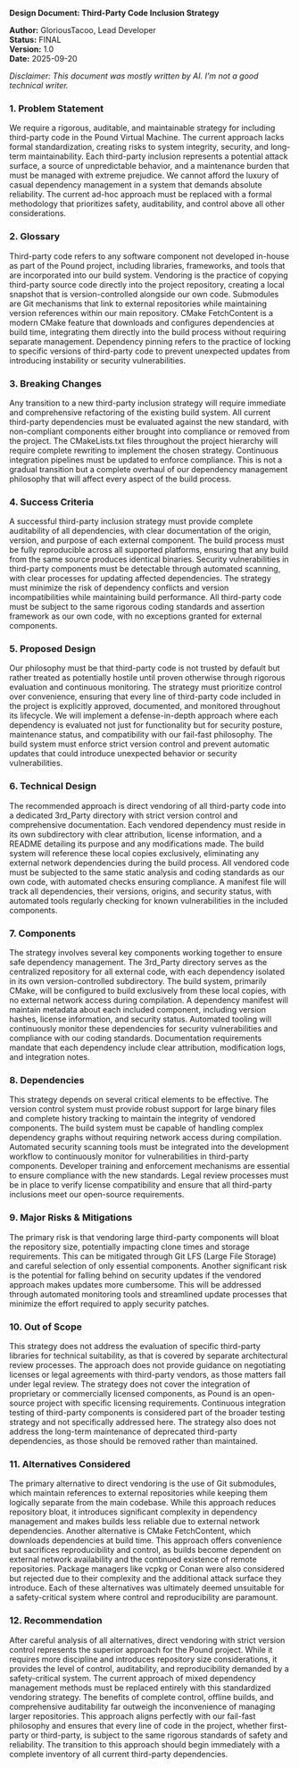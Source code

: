 **Design Document: Third-Party Code Inclusion Strategy**

**Author:** GloriousTacoo, Lead Developer   
**Status:** FINAL  
**Version:** 1.0  
**Date:** 2025-09-20  

*Disclaimer: This document was mostly written by AI. I'm not a good technical writer.*

### **1. Problem Statement**

We require a rigorous, auditable, and maintainable strategy for including third-party code in the Pound Virtual Machine. The current approach lacks formal standardization, creating risks to system integrity, security, and long-term maintainability. Each third-party inclusion represents a potential attack surface, a source of unpredictable behavior, and a maintenance burden that must be managed with extreme prejudice. We cannot afford the luxury of casual dependency management in a system that demands absolute reliability. The current ad-hoc approach must be replaced with a formal methodology that prioritizes safety, auditability, and control above all other considerations.

### **2. Glossary**

Third-party code refers to any software component not developed in-house as part of the Pound project, including libraries, frameworks, and tools that are incorporated into our build system. Vendoring is the practice of copying third-party source code directly into the project repository, creating a local snapshot that is version-controlled alongside our own code. Submodules are Git mechanisms that link to external repositories while maintaining version references within our main repository. CMake FetchContent is a modern CMake feature that downloads and configures dependencies at build time, integrating them directly into the build process without requiring separate management. Dependency pinning refers to the practice of locking to specific versions of third-party code to prevent unexpected updates from introducing instability or security vulnerabilities.

### **3. Breaking Changes**

Any transition to a new third-party inclusion strategy will require immediate and comprehensive refactoring of the existing build system. All current third-party dependencies must be evaluated against the new standard, with non-compliant components either brought into compliance or removed from the project. The CMakeLists.txt files throughout the project hierarchy will require complete rewriting to implement the chosen strategy. Continuous integration pipelines must be updated to enforce compliance. This is not a gradual transition but a complete overhaul of our dependency management philosophy that will affect every aspect of the build process.

### **4. Success Criteria**

A successful third-party inclusion strategy must provide complete auditability of all dependencies, with clear documentation of the origin, version, and purpose of each external component. The build process must be fully reproducible across all supported platforms, ensuring that any build from the same source produces identical binaries. Security vulnerabilities in third-party components must be detectable through automated scanning, with clear processes for updating affected dependencies. The strategy must minimize the risk of dependency conflicts and version incompatibilities while maintaining build performance. All third-party code must be subject to the same rigorous coding standards and assertion framework as our own code, with no exceptions granted for external components.

### **5. Proposed Design**

Our philosophy must be that third-party code is not trusted by default but rather treated as potentially hostile until proven otherwise through rigorous evaluation and continuous monitoring. The strategy must prioritize control over convenience, ensuring that every line of third-party code included in the project is explicitly approved, documented, and monitored throughout its lifecycle. We will implement a defense-in-depth approach where each dependency is evaluated not just for functionality but for security posture, maintenance status, and compatibility with our fail-fast philosophy. The build system must enforce strict version control and prevent automatic updates that could introduce unexpected behavior or security vulnerabilities.

### **6. Technical Design**

The recommended approach is direct vendoring of all third-party code into a dedicated 3rd_Party directory with strict version control and comprehensive documentation. Each vendored dependency must reside in its own subdirectory with clear attribution, license information, and a README detailing its purpose and any modifications made. The build system will reference these local copies exclusively, eliminating any external network dependencies during the build process. All vendored code must be subjected to the same static analysis and coding standards as our own code, with automated checks ensuring compliance. A manifest file will track all dependencies, their versions, origins, and security status, with automated tools regularly checking for known vulnerabilities in the included components.

### **7. Components**

The strategy involves several key components working together to ensure safe dependency management. The 3rd_Party directory serves as the centralized repository for all external code, with each dependency isolated in its own version-controlled subdirectory. The build system, primarily CMake, will be configured to build exclusively from these local copies, with no external network access during compilation. A dependency manifest will maintain metadata about each included component, including version hashes, license information, and security status. Automated tooling will continuously monitor these dependencies for security vulnerabilities and compliance with our coding standards. Documentation requirements mandate that each dependency include clear attribution, modification logs, and integration notes.

### **8. Dependencies**

This strategy depends on several critical elements to be effective. The version control system must provide robust support for large binary files and complete history tracking to maintain the integrity of vendored components. The build system must be capable of handling complex dependency graphs without requiring network access during compilation. Automated security scanning tools must be integrated into the development workflow to continuously monitor for vulnerabilities in third-party components. Developer training and enforcement mechanisms are essential to ensure compliance with the new standards. Legal review processes must be in place to verify license compatibility and ensure that all third-party inclusions meet our open-source requirements.

### **9. Major Risks & Mitigations**

The primary risk is that vendoring large third-party components will bloat the repository size, potentially impacting clone times and storage requirements. This can be mitigated through Git LFS (Large File Storage) and careful selection of only essential components. Another significant risk is the potential for falling behind on security updates if the vendored approach makes updates more cumbersome. This will be addressed through automated monitoring tools and streamlined update processes that minimize the effort required to apply security patches.

### **10. Out of Scope**

This strategy does not address the evaluation of specific third-party libraries for technical suitability, as that is covered by separate architectural review processes. The approach does not provide guidance on negotiating licenses or legal agreements with third-party vendors, as those matters fall under legal review. The strategy does not cover the integration of proprietary or commercially licensed components, as Pound is an open-source project with specific licensing requirements. Continuous integration testing of third-party components is considered part of the broader testing strategy and not specifically addressed here. The strategy also does not address the long-term maintenance of deprecated third-party dependencies, as those should be removed rather than maintained.

### **11. Alternatives Considered**

The primary alternative to direct vendoring is the use of Git submodules, which maintain references to external repositories while keeping them logically separate from the main codebase. While this approach reduces repository bloat, it introduces significant complexity in dependency management and makes builds less reliable due to external network dependencies. Another alternative is CMake FetchContent, which downloads dependencies at build time. This approach offers convenience but sacrifices reproducibility and control, as builds become dependent on external network availability and the continued existence of remote repositories. Package managers like vcpkg or Conan were also considered but rejected due to their complexity and the additional attack surface they introduce. Each of these alternatives was ultimately deemed unsuitable for a safety-critical system where control and reproducibility are paramount.

### **12. Recommendation**

After careful analysis of all alternatives, direct vendoring with strict version control represents the superior approach for the Pound project. While it requires more discipline and introduces repository size considerations, it provides the level of control, auditability, and reproducibility demanded by a safety-critical system. The current approach of mixed dependency management methods must be replaced entirely with this standardized vendoring strategy. The benefits of complete control, offline builds, and comprehensive auditability far outweigh the inconvenience of managing larger repositories. This approach aligns perfectly with our fail-fast philosophy and ensures that every line of code in the project, whether first-party or third-party, is subject to the same rigorous standards of safety and reliability. The transition to this approach should begin immediately with a complete inventory of all current third-party dependencies.
